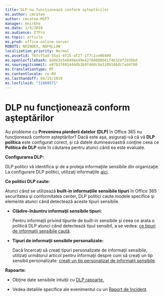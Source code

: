 ```yaml
---
title: DLP nu funcţionează conform aşteptărilor
ms.author: cmcatee
author: cmcatee-MSFT
manager: mnirkhe
ms.date: 1/9/2019
ms.audience: ITPro
ms.topic: article
ms.prod: office-online-server
ROBOTS: NOINDEX, NOFOLLOW
localization_priority: Normal
ms.assetid: f6fcf5ad-55a1-4f25-af27-1f7c1ce06409
ms.openlocfilehash: 6d8e3e540494e99e42f04080681f46324f2936bd
ms.sourcegitcommit: e87b3f691444db3b9f460c9a3109146dc7ad4f80
ms.translationtype: MT
ms.contentlocale: ro-RO
ms.lasthandoff: 04/15/2019
ms.locfileid: "31869571"
---
```

# <a name="dlp-not-working-as-expected"></a>DLP nu funcţionează conform aşteptărilor


Au probleme cu **Prevenirea pierderii datelor (DLP)** în Office 365 nu funcţionează conform aşteptărilor? Dacă este aşa, asiguraţi-vă că vă **DLP politica** este configurat corect, şi că datele dumneavoastră conţine ceea ce **Politica de DLP** este în căutarea pentru atunci când ea este evaluate. 
  
 **Configurarea DLP:**
  
DLP politici vă identifica şi de a proteja informaţiile sensibile din organizaţie. La configurare DLP politici, utilizaţi informaţiile [aici](https://docs.microsoft.com/office365/securitycompliance/prevent-data-loss#set-up-dlp).
  
 **Ce politici DLP caute:**
  
Atunci când se utilizează **built-in informaţiile sensibile tipuri** în Office 365 securitatea şi conformitatea center, DLP politici caute modele specifice şi elemente atunci când detectează aceste tipuri sensibile. 
  
- **Clădire-înăuntru informaţii sensibile tipuri:**
    
    Pentru informații privind tipurile de built-in sensibile şi ceea ce arata o politică DLP atunci când detectează tipul sensibil, a se vedea: [ce tipuri de informaţii sensibile caută](https://docs.microsoft.com/office365/securitycompliance/what-the-sensitive-information-types-look-for).
    
- **Tipuri de informaţii sensibile personalizate:**
    
    Dacă încercaţi să creaţi tipuri personalizate de informaţii sensibile, utilizaţi următorul articol pentru informaţii despre cum să creaţi un tip sensibil personalizate: [creaţi un tip personalizat de informaţii sensibile](https://docs.microsoft.com/office365/securitycompliance/create-a-custom-sensitive-information-type).
    
 **Rapoarte:**
  
- Obţine date sensibile intuiţii cu [DLP rapoarte.](https://docs.microsoft.com/office365/securitycompliance/data-loss-prevention-policies#dlp-reports)
    
- Vedea detaliile specifice ale evenimentul cu un [Raport de Incident](https://docs.microsoft.com/office365/securitycompliance/data-loss-prevention-policies#incident-reports).
    

